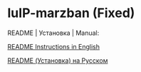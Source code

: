 # luIP-marzban (Fixed)

README | Установка | Manual:


[README Instructions in English](https://github.com/sm1ky/luIP-marzban/blob/main/README-EN.md)

[README (Установка) на Русском](https://github.com/sm1ky/luIP-marzban/blob/main/README-RU.md)
